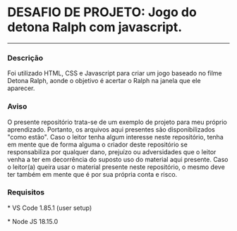 # DESAFIO DE PROJETO: Jogo do detona Ralph com javascript.

<hr />

### Descrição

<p>
Foi utilizado HTML, CSS e Javascript para criar um jogo baseado no filme Detona Ralph, aonde o objetivo é acertar o Ralph na janela que ele aparecer.
</p>


### Aviso

<p>O presente repositório trata-se de um exemplo de projeto para meu próprio aprendizado. Portanto, os arquivos aqui presentes são disponibilizados "como estão". Caso o leitor tenha algum interesse neste repositório, tenha em mente que de forma alguma o criador deste repositório se responsabiliza por qualquer dano, prejuízo ou adversidades que o leitor venha a ter em decorrência do suposto uso do material aqui presente. Caso o leitor(a) queira usar o material presente neste repositório, o mesmo deve ter também em mente que é por sua própria conta e risco.</p>

### Requisitos

<p>* VS Code 1.85.1 (user setup)</p>
<p>* Node JS 18.15.0</p>